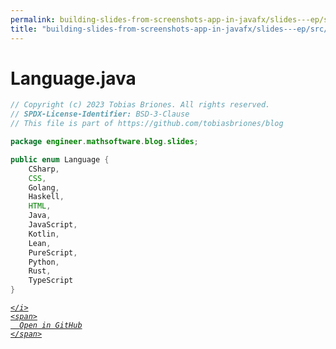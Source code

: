 ```yaml
---
permalink: building-slides-from-screenshots-app-in-javafx/slides---ep/src/main/java/engineer/mathsoftware/blog/slides/Language.java.html
title: "building-slides-from-screenshots-app-in-javafx/slides---ep/src/main/java/engineer/mathsoftware/blog/slides/Language.java"
---
```


# Language.java
```java
// Copyright (c) 2023 Tobias Briones. All rights reserved.
// SPDX-License-Identifier: BSD-3-Clause
// This file is part of https://github.com/tobiasbriones/blog

package engineer.mathsoftware.blog.slides;

public enum Language {
    CSharp,
    CSS,
    Golang,
    Haskell,
    HTML,
    Java,
    JavaScript,
    Kotlin,
    Lean,
    PureScript,
    Python,
    Rust,
    TypeScript
}

```
<div class="social open-gh-btn my-4">
  <a class="btn btn-github" href="https://github.com/tobiasbriones/blog/tree/main/swe/dev/java/javafx/drawing/productivity/building-slides-from-screenshots-app-in-javafx/slides---ep/src/main/java/engineer/mathsoftware/blog/slides/Language.java" target="_blank">
    <i class="fab fa-github">
      
    </i>
    <span>
      Open in GitHub
    </span>
  </a>
</div>